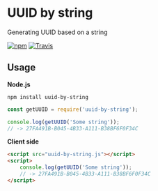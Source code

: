 # UUID by string
Generating UUID based on a string  

[![npm](https://img.shields.io/npm/v/uuid-by-string.svg?style=flat-square)](https://www.npmjs.com/package/uuid-by-string)
[![Travis](https://img.shields.io/travis/danakt/uuid-by-string.svg?style=flat-square)]()

## Usage
**Node.js**
```shell
npm install uuid-by-string
```
``` js
const getUUID = require('uuid-by-string');

console.log(getUUID('Some string'));
// -> 27FA491B-B045-4B33-A111-B38BF6F0F34C
```

**Client side**
``` html
<script src="uuid-by-string.js"></script>
<script>
    console.log(getUUID('Some string'));
    // -> 27FA491B-B045-4B33-A111-B38BF6F0F34C
</script>
```

